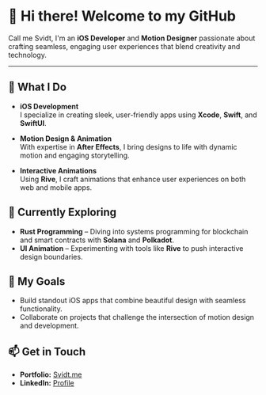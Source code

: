 # 👋 Hi there! Welcome to my GitHub  

Call me Svidt, I'm an **iOS Developer** and **Motion Designer** passionate about crafting seamless, engaging user experiences that blend creativity and technology.  

---

## 🚀 What I Do  

- **iOS Development**  
  I specialize in creating sleek, user-friendly apps using **Xcode**, **Swift**, and **SwiftUI**.  

- **Motion Design & Animation**  
  With expertise in **After Effects**, I bring designs to life with dynamic motion and engaging storytelling.  

- **Interactive Animations**  
  Using **Rive**, I craft animations that enhance user experiences on both web and mobile apps.  

## 🌱 Currently Exploring  

- **Rust Programming** – Diving into systems programming for blockchain and smart contracts with **Solana** and **Polkadot**.  
- **UI Animation** – Experimenting with tools like **Rive** to push interactive design boundaries.  

## 🎯 My Goals  

- Build standout iOS apps that combine beautiful design with seamless functionality.  
- Collaborate on projects that challenge the intersection of motion design and development.  

## 📫 Get in Touch  

- **Portfolio:** [Svidt.me](https://svidt.framer.website/) 
- **LinkedIn:** [Profile](https://linkedin.com/in/svidt)

